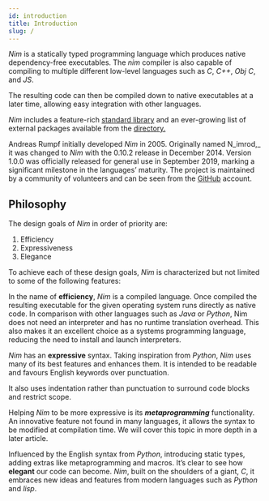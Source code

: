 ```yaml
---
id: introduction
title: Introduction
slug: /
---
```



_Nim_ is a statically typed programming language which produces native dependency-free executables. The  _nim_ compiler is also capable of compiling to multiple different low-level languages such as  _C_, _C++_,  _Obj C_, and  _JS_.

The resulting code can then be compiled down to native executables at a later time, allowing easy integration with other languages.

_Nim_ includes a feature-rich [standard library](https://nim-lang.org/docs/lib.html) and an ever-growing list of external packages available from the [directory.](https://nimble.directory/)

Andreas Rumpf initially developed  _Nim_ in 2005. Originally named N_imrod,_  it was changed to  _Nim_ with the 0.10.2 release in December 2014. Version 1.0.0 was officially released for general use in September 2019, marking a significant milestone in the languages’ maturity. The project is maintained by a community of volunteers and can be seen from the [GitHub](https://github.com/nim-lang/Nim) account.

## Philosophy

The design goals of  _Nim_ in order of priority are:

1.  Efficiency
2.  Expressiveness
3.  Elegance

To achieve each of these design goals,  _Nim_ is characterized but not limited to some of the following features:

In the name of **efficiency**,  _Nim_ is a compiled language. Once compiled the resulting executable for the given operating system runs directly as native code. In comparison with other languages such as  _Java_ or  _Python_, Nim does not need an interpreter and has no runtime translation overhead. This also makes it an excellent choice as a systems programming language, reducing the need to install and launch interpreters.

_Nim_ has an **expressive** syntax. Taking inspiration from  _Python_,  _Nim_ uses many of its best features and enhances them. It is intended to be readable and favours English keywords over punctuation.

It also uses indentation rather than punctuation to surround code blocks and restrict scope.

Helping  _Nim_ to be more expressive is its **_metaprogramming_** functionality. An innovative feature not found in many languages, it allows the syntax to be modified at compilation time. We will cover this topic in more depth in a later article.

Influenced by the English syntax from  _Python_, introducing static types, adding extras like metaprogramming and macros. It’s clear to see how  **elegant** our code can become.  _Nim_, built on the shoulders of a giant,  _C_, it embraces new ideas and features from modern languages such as  _Python_ and  _lisp_.
